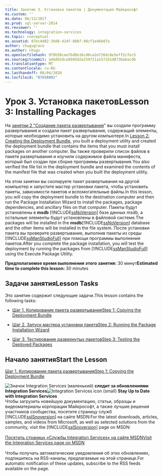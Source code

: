 ```yaml
---
title: Занятие 3. Установка пакетов | Документация Майкрософт
ms.custom: ''
ms.date: 06/13/2017
ms.prod: sql-server-2014
ms.reviewer: ''
ms.technology: integration-services
ms.topic: conceptual
ms.assetid: 87bc4d82-39d8-424f-886f-98cf1e4bb07a
author: chugugrace
ms.author: chugu
ms.openlocfilehash: 9f8b58cee7bd8e16cd0ca2e726dc8e5eff2cfec5
ms.sourcegitcommit: ad4d92dce894592a259721a1571b1d8736abacdb
ms.translationtype: MT
ms.contentlocale: ru-RU
ms.lasthandoff: 08/04/2020
ms.locfileid: "87658892"
---
```

# <a name="lesson-3-installing-packages"></a><span data-ttu-id="21798-102">Урок 3. Установка пакетов</span><span class="sxs-lookup"><span data-stu-id="21798-102">Lesson 3: Installing Packages</span></span>
  <span data-ttu-id="21798-103">На [занятии 2 "Создание пакета развертывания](../integration-services/lesson-2-create-the-deployment-bundle-in-ssis.md)" вы создали программу развертывания и создали пакет развертывания, содержащий элементы, которые необходимо установить на другом компьютере.</span><span class="sxs-lookup"><span data-stu-id="21798-103">In [Lesson 2: Creating the Deployment Bundle](../integration-services/lesson-2-create-the-deployment-bundle-in-ssis.md), you built a deployment utility and created the deployment bundle that contains the items that you must install packages on another computer.</span></span> <span data-ttu-id="21798-104">Вы также проверили список файлов в пакете развертывания и изучили содержимое файла манифеста, который был создан при сборке программы развертывания.</span><span class="sxs-lookup"><span data-stu-id="21798-104">You also verified the file list in the deployment bundle and examined the contents of the manifest file that was created when you built the deployment utility.</span></span>  
  
 <span data-ttu-id="21798-105">На этом занятии вы скопируете пакет развертывания на другой компьютер и запустите мастер установки пакета, чтобы установить пакеты, зависимости пакетов и вспомогательные файлы.</span><span class="sxs-lookup"><span data-stu-id="21798-105">In this lesson, you will copy the deployment bundle to the destination computer and then run the Package Installation Wizard to install the packages, package dependencies, and ancillary files on that computer.</span></span> <span data-ttu-id="21798-106">Пакеты будут установлены в **msdb** [!INCLUDE[ssNoVersion](../includes/ssnoversion-md.md)] базе данных msdb, а остальные элементы будут установлены в файловой системе.</span><span class="sxs-lookup"><span data-stu-id="21798-106">The packages will be installed in the **msdb**[!INCLUDE[ssNoVersion](../includes/ssnoversion-md.md)] database and the other items will be installed in the file system.</span></span> <span data-ttu-id="21798-107">После установки пакета вы проверите развертывание, выполнив пакеты из среды [!INCLUDE[ssManStudioFull](../includes/ssmanstudiofull-md.md)] при помощи программы выполнения пакетов.</span><span class="sxs-lookup"><span data-stu-id="21798-107">After you complete the package installation, you will test the deployment by running the packages from [!INCLUDE[ssManStudioFull](../includes/ssmanstudiofull-md.md)] using the Execute Package Utility.</span></span>  
  
 <span data-ttu-id="21798-108">**Предполагаемое время выполнения этого занятия:** 30 минут</span><span class="sxs-lookup"><span data-stu-id="21798-108">**Estimated time to complete this lesson:** 30 minutes</span></span>  
  
## <a name="lesson-tasks"></a><span data-ttu-id="21798-109">Задачи занятия</span><span class="sxs-lookup"><span data-stu-id="21798-109">Lesson Tasks</span></span>  
 <span data-ttu-id="21798-110">Это занятие содержит следующие задачи.</span><span class="sxs-lookup"><span data-stu-id="21798-110">This lesson contains the following tasks:</span></span>  
  
-   [<span data-ttu-id="21798-111">Шаг 1. Копирование пакета развертывания</span><span class="sxs-lookup"><span data-stu-id="21798-111">Step 1: Copying the Deployment Bundle</span></span>](../integration-services/lesson-3-1-copying-the-deployment-bundle.md)  
  
-   [<span data-ttu-id="21798-112">Шаг 2. Запуск мастера установки пакета</span><span class="sxs-lookup"><span data-stu-id="21798-112">Step 2: Running the Package Installation Wizard</span></span>](../integration-services/lesson-3-2-running-the-package-installation-wizard.md)  
  
-   [<span data-ttu-id="21798-113">Шаг 3. Тестирование развернутых пакетов</span><span class="sxs-lookup"><span data-stu-id="21798-113">Step 3: Testing the Deployed Packages</span></span>](../integration-services/lesson-3-3-testing-the-deployed-packages.md)  
  
## <a name="start-the-lesson"></a><span data-ttu-id="21798-114">Начало занятия</span><span class="sxs-lookup"><span data-stu-id="21798-114">Start the Lesson</span></span>  
 [<span data-ttu-id="21798-115">Шаг 1. Копирование пакета развертывания</span><span class="sxs-lookup"><span data-stu-id="21798-115">Step 1: Copying the Deployment Bundle</span></span>](../integration-services/lesson-3-1-copying-the-deployment-bundle.md)  
  
<span data-ttu-id="21798-116">![Значок Integration Services (маленький)](media/dts-16.gif "Значок служб Integration Services (маленький)")  **следит за обновлениями Integration Services**</span><span class="sxs-lookup"><span data-stu-id="21798-116">![Integration Services icon (small)](media/dts-16.gif "Integration Services icon (small)")  **Stay Up to Date with Integration Services**</span></span><br /> <span data-ttu-id="21798-117">Чтобы загрузить новейшую документацию, статьи, образцы и видеоматериалы корпорации Майкрософт, а также лучшие решения участников сообщества, посетите страницу служб [!INCLUDE[ssISnoversion](../includes/ssisnoversion-md.md)] на сайте MSDN:</span><span class="sxs-lookup"><span data-stu-id="21798-117">For the latest downloads, articles, samples, and videos from Microsoft, as well as selected solutions from the community, visit the [!INCLUDE[ssISnoversion](../includes/ssisnoversion-md.md)] page on MSDN:</span></span><br /><br /> [<span data-ttu-id="21798-118">Посетить страницу «Службы Integration Services» на сайте MSDN</span><span class="sxs-lookup"><span data-stu-id="21798-118">Visit the Integration Services page on MSDN</span></span>](https://go.microsoft.com/fwlink/?LinkId=136655)<br /><br /> <span data-ttu-id="21798-119">Чтобы получать автоматические уведомления об этих обновлениях, подпишитесь на RSS-каналы, предлагаемые на этой странице.</span><span class="sxs-lookup"><span data-stu-id="21798-119">For automatic notification of these updates, subscribe to the RSS feeds available on the page.</span></span>  
  
  
